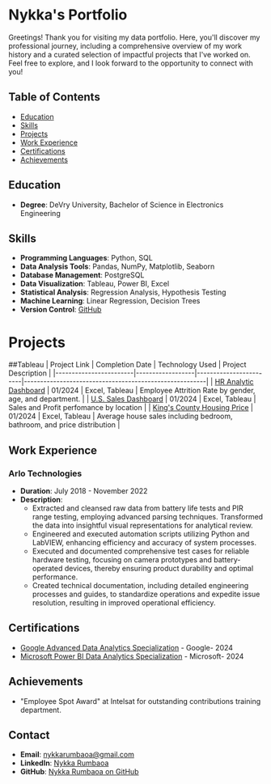 # Nykka's Portfolio

Greetings! Thank you for visiting my data portfolio. Here, you'll discover my professional journey, including a comprehensive overview of my work history and a curated selection of impactful projects that I've worked on. Feel free to explore, and I look forward to the opportunity to connect with you!


## Table of Contents
- [Education](#Education)
- [Skills](#skills)
- [Projects](#projects)
- [Work Experience](#work-experience)
- [Certifications](#certifications)
- [Achievements](#achievements)


## Education
- **Degree**: DeVry University, Bachelor of Science in Electronics Engineering

## Skills
- **Programming Languages**: Python,  SQL
- **Data Analysis Tools**: Pandas, NumPy, Matplotlib, Seaborn
- **Database Management**: PostgreSQL
- **Data Visualization**: Tableau, Power BI, Excel
- **Statistical Analysis**: Regression Analysis, Hypothesis Testing
- **Machine Learning**: Linear Regression, Decision Trees
- **Version Control**: [GitHub](https://github.com/nrumbaoa)

# Projects
##Tableau
| Project Link           | Completion Date | Technology Used        | Project Description                                   |
|------------------------|------------------|------------------------|--------------------------------------------------------|
| [HR Analytic Dashboard]([#](https://public.tableau.com/app/profile/nykka.rumbaoa/viz/HRAnalyticsDashboard_17063745207730/HRAnalyticsDashboard)) | 01/2024           | Excel, Tableau          | Employee Attrition Rate by gender, age, and department.                         |
| [U.S. Sales Dashboard]([#](https://public.tableau.com/app/profile/nykka.rumbaoa/viz/SalesDashboard_17064990427450/SalesDashboard)) | 01/2024           | Excel, Tableau          | Sales and Profit perfomance by location                         |
| [King's County Housing Price]([#](https://public.tableau.com/app/profile/nykka.rumbaoa/viz/KingCountyHousingPrice_17062396629250/KingCountyHouseSales)) | 01/2024           | Excel, Tableau          | Average house sales including bedroom, bathroom, and price distribution                         |


## Work Experience
### Arlo Technologies
- **Duration**: July 2018 - November 2022
- **Description**: 
  - Extracted and cleansed raw data from battery life tests and PIR range testing, employing advanced parsing techniques. Transformed the data into insightful visual representations for analytical review.
  - Engineered and executed automation scripts utilizing Python and LabVIEW, enhancing efficiency and accuracy of system processes.
  - Executed and documented comprehensive test cases for reliable hardware testing, focusing on camera prototypes and battery-operated devices, thereby ensuring product durability and optimal performance.
  - Created technical documentation, including detailed engineering processes and guides, to standardize operations and expedite issue resolution, resulting in improved operational efficiency.

## Certifications
- [Google Advanced Data Analytics Specialization](https://www.coursera.org/account/accomplishments/specialization/FZXBT6FAQV4L) - Google- 2024
- [Microsoft Power BI Data Analytics Specialization](https://www.coursera.org/account/accomplishments/specialization/6GPUQM9SYUUN) - Microsoft- 2024

## Achievements
- "Employee Spot Award" at Intelsat for outstanding contributions training department.

## Contact
- **Email**: nykkarumbaoa@gmail.com
- **LinkedIn**: [Nykka Rumbaoa](https://www.linkedin.com/in/nykka-rumbaoa/)
- **GitHub**: [Nykka Rumbaoa on GitHub](https://github.com/nrumbaoa)

